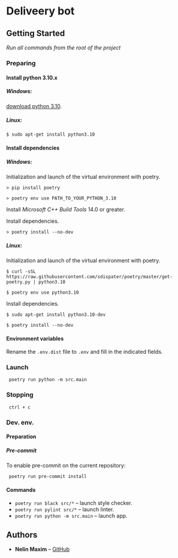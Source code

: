 # Deliveery bot

## Getting Started

_Run all commands from the root of the project_

### Preparing

#### Install python 3.10.x

##### Windows:

[download python 3.10](https://www.python.org/downloads/release/python-3100/).

##### Linux:

```shell
$ sudo apt-get install python3.10
```

#### Install dependencies

##### Windows:

Initialization and launch of the virtual environment with poetry.

```shell
> pip install poetry

> poetry env use PATH_TO_YOUR_PYTHON_3.10
```

Install _Microsoft C++ Build Tools_ 14.0 or greater.

Install dependencies.

```shell
> poetry install --no-dev
```

##### Linux:

Initialization and launch of the virtual environment with poetry.

```shell
$ curl -sSL https://raw.githubusercontent.com/sdispater/poetry/master/get-poetry.py | python3.10

$ poetry env use python3.10
```

Install dependencies.

```shell
$ sudo apt-get install python3.10-dev

$ poetry install --no-dev
```

#### Environment variables

Rename the `.env.dist` file to `.env` and fill in the indicated fields.

### Launch

```shell
 poetry run python -m src.main
```

### Stopping

```shell
 ctrl + c
```

### Dev. env.

#### Preparation

##### Pre-commit

To enable pre-commit on the current repository:

```shell
 poetry run pre-commit install
```

#### Commands

- `poetry run black src/*` – launch style checker.
- `poetry run pylint src/*` – launch linter.
- `poetry run python -m src.main` – launch app.


## Authors

* **Nelin Maxim** – [GitHub](https://github.com/Nelin-M)